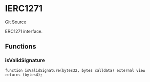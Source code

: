 # IERC1271
[Git Source](https://github.com/NaniDAO/accounts/blob/7d03f63f38e077f2bb76ec4063f510608c363fc3/src/governance/Points.sol)

ERC1271 interface.


## Functions
### isValidSignature


```solidity
function isValidSignature(bytes32, bytes calldata) external view returns (bytes4);
```

